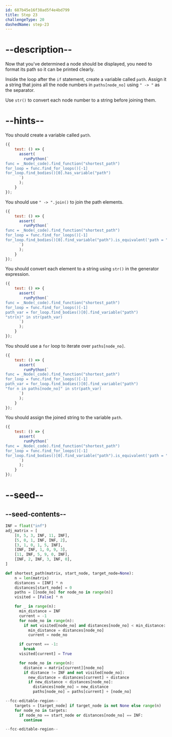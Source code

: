 ```yaml
---
id: 687b45e16f38ad5f4e4bd799
title: Step 23
challengeType: 20
dashedName: step-23
---
```


# --description--

Now that you've determined a node should be displayed, you need to format its path so it can be printed clearly.

Inside the loop after the `if` statement, create a variable called `path`. Assign it a string that joins all the node numbers in `paths[node_no]` using `" -> "` as the separator.

Use `str()` to convert each node number to a string before joining them.

# --hints--

You should create a variable called `path`.

```js
({
    test: () => {
      assert(
        runPython(`
func = _Node(_code).find_function("shortest_path")
for_loop = func.find_for_loops()[-1]
for_loop.find_bodies()[0].has_variable("path")
      `)
      );
    }
});
```

You should use `" -> ".join()` to join the path elements.

```js
({
    test: () => {
      assert(
        runPython(`
func = _Node(_code).find_function("shortest_path")
for_loop = func.find_for_loops()[-1]
for_loop.find_bodies()[0].find_variable("path").is_equivalent('path = " -> ".join(str(n) for n in paths[node_no])')
      `)
      );
    }
});
```

You should convert each element to a string using `str()` in the generator expression.

```js
({
    test: () => {
      assert(
        runPython(`
func = _Node(_code).find_function("shortest_path")
for_loop = func.find_for_loops()[-1]
path_var = for_loop.find_bodies()[0].find_variable("path")
"str(n)" in str(path_var)
      `)
      );
    }
});
```

You should use a `for` loop to iterate over `paths[node_no]`.

```js
({
    test: () => {
      assert(
        runPython(`
func = _Node(_code).find_function("shortest_path")
for_loop = func.find_for_loops()[-1]
path_var = for_loop.find_bodies()[0].find_variable("path")
"for n in paths[node_no]" in str(path_var)
      `)
      );
    }
});
```

You should assign the joined string to the variable `path`.

```js
({
    test: () => {
      assert(
        runPython(`
func = _Node(_code).find_function("shortest_path")
for_loop = func.find_for_loops()[-1]
for_loop.find_bodies()[0].find_variable("path").is_equivalent('path = " -> ".join(str(n) for n in paths[node_no])')
      `)
      );
    }
});
```

# --seed--

## --seed-contents--

```py
INF = float("inf")
adj_matrix = [
    [0, 5, 3, INF, 11, INF],
    [5, 0, 1, INF, INF, 2],
    [3, 1, 0, 1, 5, INF],
    [INF, INF, 1, 0, 9, 3],
    [11, INF, 5, 9, 0, INF],
    [INF, 2, INF, 3, INF, 0],
]

def shortest_path(matrix, start_node, target_node=None):
    n = len(matrix)
    distances = [INF] * n
    distances[start_node] = 0
    paths = [[node_no] for node_no in range(n)]
    visited = [False] * n

    for _ in range(n):
      min_distance = INF
      current = -1
      for node_no in range(n):
        if not visited[node_no] and distances[node_no] < min_distance:
          min_distance = distances[node_no]
          current = node_no

      if current == -1:
        break
      visited[current] = True

      for node_no in range(n):
        distance = matrix[current][node_no]
        if distance != INF and not visited[node_no]:
          new_distance = distances[current] + distance
          if new_distance < distances[node_no]:
            distances[node_no] = new_distance
            paths[node_no] = paths[current] + [node_no]

--fcc-editable-region--
    targets = [target_node] if target_node is not None else range(n)
    for node_no in targets:
      if node_no == start_node or distances[node_no] == INF:
        continue

--fcc-editable-region--
```
